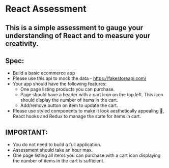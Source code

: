 # React Assessment

## This is a simple assessment to gauge your understanding of React and to measure your creativity.

## Spec:

- Build a basic ecommerce app
- Please use this api to mock the data - https://fakestoreapi.com/
- Your app should have the following features:
  - One page listing products you can purchase.
  - Page should have a header with a cart icon on the top left. This icon should display the number of items in the cart.
  - Add/remove button on item to update the cart.
- Please use styled components to make it look aesthetically appealing 🌸, React hooks and Redux to manage the state for items in cart.

## IMPORTANT:

- You do not need to build a full application.
- Assessment should take an hour max.
- One page listing all items you can purchase with a cart icon displaying the number of items in the cart is sufficient.
